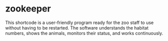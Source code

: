 # zookeeper
This shortcode is a user-friendly program ready for the zoo staff to use without having to be restarted. 
The software understands the habitat numbers, shows the animals, monitors their status, and works continuously.
